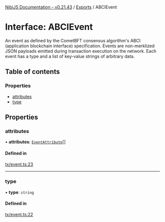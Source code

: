 [NibiJS Documentation - v0.21.43](../intro.md) / [Exports](../modules.md) / ABCIEvent

# Interface: ABCIEvent

An event as defined by the CometBFT consensus algorithm's
ABCI (application blockchain interface) specification.
Events are non-merklized JSON payloads emitted during transaction
execution on the network. Each event has a type and a list of
key-value strings of arbitrary data.

## Table of contents

### Properties

- [attributes](ABCIEvent.md#attributes)
- [type](ABCIEvent.md#type)

## Properties

### attributes

• **attributes**: [`EventAttribute`](EventAttribute.md)[]

#### Defined in

[tx/event.ts:23](https://github.com/NibiruChain/ts-sdk/blob/cacf9b9/packages/nibijs/src/tx/event.ts#L23)

___

### type

• **type**: `string`

#### Defined in

[tx/event.ts:22](https://github.com/NibiruChain/ts-sdk/blob/cacf9b9/packages/nibijs/src/tx/event.ts#L22)
